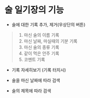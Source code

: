 # 술 일기장의 기능

* 술에 대한 기록 추가, 제거(우상단의 버튼)
> 1. 마신 술의 이름 기록
> 2. 마신 날짜, 마실때의 기분 기록
> 3. 마신 술의 종류 기록
> 4. 같이 먹은 안주 기록
> 5. 코멘트 기록
* 기록 자세히보기 (기록 터치시)

* 술을 마신 날짜에 따라 검색
* 술의 제목에 따라 검색
